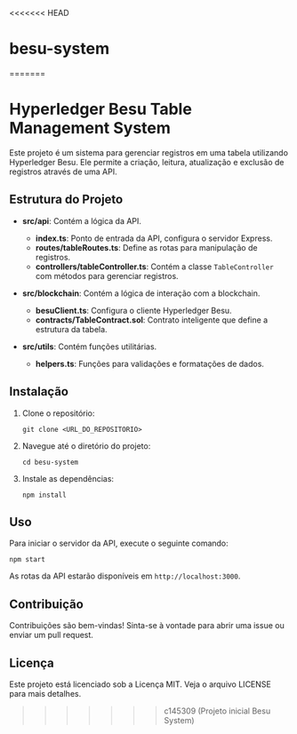 <<<<<<< HEAD
# besu-system
=======
# Hyperledger Besu Table Management System

Este projeto é um sistema para gerenciar registros em uma tabela utilizando Hyperledger Besu. Ele permite a criação, leitura, atualização e exclusão de registros através de uma API.

## Estrutura do Projeto

- **src/api**: Contém a lógica da API.
  - **index.ts**: Ponto de entrada da API, configura o servidor Express.
  - **routes/tableRoutes.ts**: Define as rotas para manipulação de registros.
  - **controllers/tableController.ts**: Contém a classe `TableController` com métodos para gerenciar registros.

- **src/blockchain**: Contém a lógica de interação com a blockchain.
  - **besuClient.ts**: Configura o cliente Hyperledger Besu.
  - **contracts/TableContract.sol**: Contrato inteligente que define a estrutura da tabela.

- **src/utils**: Contém funções utilitárias.
  - **helpers.ts**: Funções para validações e formatações de dados.

## Instalação

1. Clone o repositório:
   ```
   git clone <URL_DO_REPOSITORIO>
   ```

2. Navegue até o diretório do projeto:
   ```
   cd besu-system
   ```

3. Instale as dependências:
   ```
   npm install
   ```

## Uso

Para iniciar o servidor da API, execute o seguinte comando:
```
npm start
```

As rotas da API estarão disponíveis em `http://localhost:3000`.

## Contribuição

Contribuições são bem-vindas! Sinta-se à vontade para abrir uma issue ou enviar um pull request.

## Licença

Este projeto está licenciado sob a Licença MIT. Veja o arquivo LICENSE para mais detalhes.
>>>>>>> c145309 (Projeto inicial Besu System)

